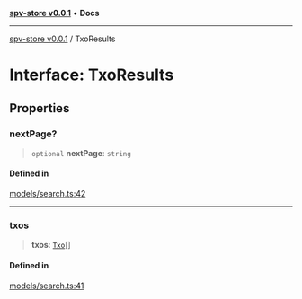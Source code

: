 [**spv-store v0.0.1**](../README.md) • **Docs**

***

[spv-store v0.0.1](../globals.md) / TxoResults

# Interface: TxoResults

## Properties

### nextPage?

> `optional` **nextPage**: `string`

#### Defined in

[models/search.ts:42](https://github.com/shruggr/ts-casemod-spv/blob/dc142b85a7bc32ae7c572ff1fa62fa3ec80b91ea/src/models/search.ts#L42)

***

### txos

> **txos**: [`Txo`](../classes/Txo.md)[]

#### Defined in

[models/search.ts:41](https://github.com/shruggr/ts-casemod-spv/blob/dc142b85a7bc32ae7c572ff1fa62fa3ec80b91ea/src/models/search.ts#L41)
